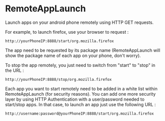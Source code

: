 # RemoteAppLaunch
Launch apps on your android phone remotely using HTTP GET requests.

For example, to launch firefox, use your browser to request :
```
http://yourPhoneIP:8888/start/org.mozilla.firefox
```

The app need to be requested by its package name (RemoteAppLaunch will show the package name of each app on your phone, don't worry).

To stop the app remotely, you just need to switch from "start" to "stop" in the URL :
```
http://yourPhoneIP:8888/stop/org.mozilla.firefox
```

Each app you want to start remotely need to be added in a white list within RemoteAppLaunch (for security reasons). You can add one more security layer by using HTTP Authentication with a user/password needed to start/stop apps. In that case, to launch an app just use the following URL :
```
http://username:password@yourPhoneIP:8888/start/org.mozilla.firefox
```
